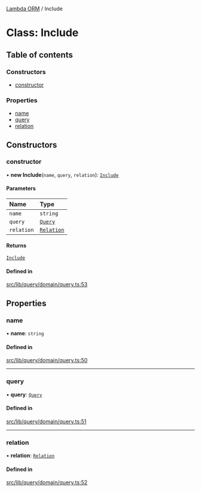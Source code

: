 [Lambda ORM](../README.md) / Include

# Class: Include

## Table of contents

### Constructors

- [constructor](Include.md#constructor)

### Properties

- [name](Include.md#name)
- [query](Include.md#query)
- [relation](Include.md#relation)

## Constructors

### constructor

• **new Include**(`name`, `query`, `relation`): [`Include`](Include.md)

#### Parameters

| Name | Type |
| :------ | :------ |
| `name` | `string` |
| `query` | [`Query`](Query.md) |
| `relation` | [`Relation`](../interfaces/Relation.md) |

#### Returns

[`Include`](Include.md)

#### Defined in

[src/lib/query/domain/query.ts:53](https://github.com/FlavioLionelRita/lambdaorm/blob/02a3343d/src/lib/query/domain/query.ts#L53)

## Properties

### name

• **name**: `string`

#### Defined in

[src/lib/query/domain/query.ts:50](https://github.com/FlavioLionelRita/lambdaorm/blob/02a3343d/src/lib/query/domain/query.ts#L50)

___

### query

• **query**: [`Query`](Query.md)

#### Defined in

[src/lib/query/domain/query.ts:51](https://github.com/FlavioLionelRita/lambdaorm/blob/02a3343d/src/lib/query/domain/query.ts#L51)

___

### relation

• **relation**: [`Relation`](../interfaces/Relation.md)

#### Defined in

[src/lib/query/domain/query.ts:52](https://github.com/FlavioLionelRita/lambdaorm/blob/02a3343d/src/lib/query/domain/query.ts#L52)
